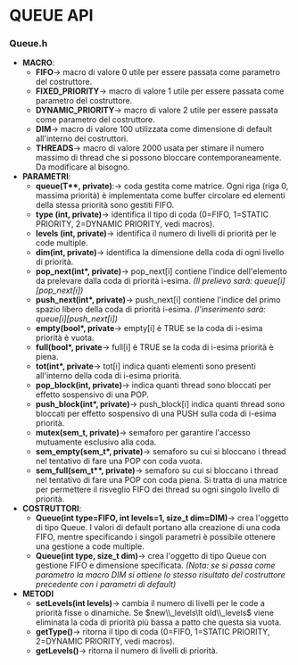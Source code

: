 # QUEUE API

### Queue.h

* **MACRO**:
	* **FIFO**$\rightarrow$ macro di valore 0 utile per essere passata come parametro del costruttore.
	* **FIXED_PRIORITY**$\rightarrow$ macro di valore 1 utile per essere passata come parametro del costruttore.
	* **DYNAMIC_PRIORITY**$\rightarrow$ macro di valore 2 utile per essere passata come parametro del costruttore.
	* **DIM**$\rightarrow$ macro di valore 100 utilizzata come dimensione di default all'interno dei costruttori.
	* **THREADS**$\rightarrow$ macro di valore 2000 usata per stimare il numero massimo di thread che si possono bloccare contemporaneamente. Da modificare al bisogno.
* **PARAMETRI**:
	* **queue(T\*\*, private)**:$\rightarrow$ coda gestita come matrice. Ogni riga (riga 0, massima priorità) è implementata come buffer circolare ed elementi della stessa priorità sono gestiti FIFO.
	* **type (int, private)**$\rightarrow$ identifica il tipo di coda (0=FIFO, 1=STATIC PRIORITY, 2=DYNAMIC PRIORITY, vedi macros).
	* **levels (int, private)**$\rightarrow$ identifica il numero di livelli di priorità per le code multiple.
	* **dim(int, private)**$\rightarrow$ identifica la dimensione della coda di ogni livello di priorità.
	* **pop_next(int\*, private)**$\rightarrow$ pop_next[i] contiene l'indice dell'elemento da prelevare dalla coda di priorità i-esima. *(Il prelievo sarà: queue[i][pop_next[i])*
	* **push_next(int\*, private)**$\rightarrow$ push_next[i] contiene l'indice del primo spazio libero della coda di priorità i-esima. *(l'inserimento sarà: queue[i][push_next[i])*
	* **empty(bool\*, private**$\rightarrow$ empty[i] è TRUE se la coda di i-esima priorità è vuota.
	* **full(bool\*, private**$\rightarrow$ full[i] è TRUE se la coda di i-esima priorità è piena.
	* **tot(int\*, private**$\rightarrow$ tot[i] indica quanti elementi sono presenti all'interno della coda di i-esima priorità.
	* **pop_block(int, private)**$\rightarrow$ indica quanti thread sono bloccati per effetto sospensivo di una POP.
	* **push_block(int\*, private)**$\rightarrow$ push_block[i] indica quanti thread sono bloccati per effetto sospensivo di una PUSH sulla coda di i-esima priorità.
	* **mutex(sem_t, private)**$\rightarrow$ semaforo per garantire l'accesso mutuamente esclusivo alla coda.
	* **sem_empty(sem_t\*, private)**$\rightarrow$ semaforo su cui si bloccano i thread nel tentativo di fare una POP con coda vuota.
	* **sem_full(sem_t\**, private)**$\rightarrow$ semaforo su cui si bloccano i thread nel tentativo di fare una POP con coda piena. Si tratta di una matrice per permettere il risveglio FIFO dei thread su ogni singolo livello di priorità.
* **COSTRUTTORI**:
	* **Queue(int type=FIFO, int levels=1, size_t dim=DIM)**$\rightarrow$ crea l'oggetto di tipo Queue. I valori di default portano alla creazione di una coda FIFO, mentre specificando i singoli parametri è possibile ottenere una gestione a code multiple.
	* **Queue(int type, size\_t dim)**$\rightarrow$ crea l'oggetto di tipo Queue con gestione FIFO e dimensione specificata. *(Nota: se si passa come parametro la macro DIM si ottiene lo stesso risultato del costruttore precedente con i parametri di default)*
* **METODI**
	* **setLevels(int levels)**$\rightarrow$ cambia il numero di livelli per le code a priorità fisse o dinamiche. Se $new\\_levels\lt old\\_levels$ viene eliminata la coda di priorità più bassa a patto che questa sia vuota.
	* **getType()**$\rightarrow$ ritorna il tipo di coda (0=FIFO, 1=STATIC PRIORITY, 2=DYNAMIC PRIORITY, vedi macros).
	* **getLevels()**$\rightarrow$ ritorna il numero di livelli di priorità.